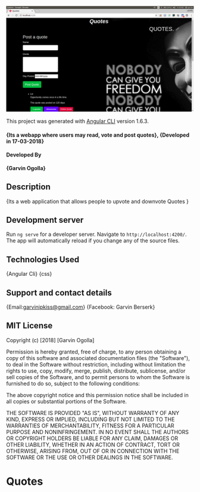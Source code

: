 ![Quotes](Quotes.png)

This project was generated with [Angular CLI](https://github.com/angular/angular-cli) version 1.6.3.

#### {Its a webapp where users may read, vote and post quotes}, {Developed in 17-03-2018}

#### Developed By

**{Garvin Ogolla}**

## Description

{Its a web application that allows people to upvote and downvote Quotes }

## Development server

Run `ng serve` for a developer server. Navigate to `http://localhost:4200/`. The app will automatically reload if you change any of the source files.


## Technologies Used

{Angular Cli}
{css}
## Support and contact details

{Email:garvinipkiss@gmail.com}
{Facebook: Garvin Berserk}

## MIT License
Copyright (c) [2018] [Garvin Ogolla]

Permission is hereby granted, free of charge, to any person obtaining a copy of this software and associated documentation files (the "Software"), to deal in the Software without restriction, including without limitation the rights to use, copy, modify, merge, publish, distribute, sublicense, and/or sell copies of the Software, and to permit persons to whom the Software is furnished to do so, subject to the following conditions:

The above copyright notice and this permission notice shall be included in all copies or substantial portions of the Software.

THE SOFTWARE IS PROVIDED "AS IS", WITHOUT WARRANTY OF ANY KIND, EXPRESS OR IMPLIED, INCLUDING BUT NOT LIMITED TO THE WARRANTIES OF MERCHANTABILITY, FITNESS FOR A PARTICULAR PURPOSE AND NONINFRINGEMENT. IN NO EVENT SHALL THE AUTHORS OR COPYRIGHT HOLDERS BE LIABLE FOR ANY CLAIM, DAMAGES OR OTHER LIABILITY, WHETHER IN AN ACTION OF CONTRACT, TORT OR OTHERWISE, ARISING FROM, OUT OF OR IN CONNECTION WITH THE SOFTWARE OR THE USE OR OTHER DEALINGS IN THE SOFTWARE.

# Quotes
